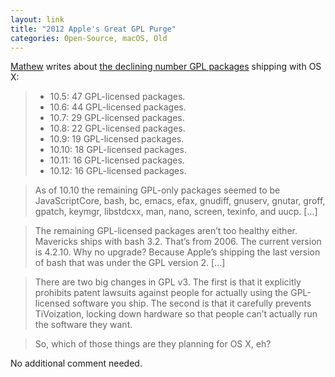```yaml
---
layout: link
title: "2012 Apple's Great GPL Purge"
categories: Open-Source, macOS, Old
---
```


[Mathew](https://twitter.com/mathew) writes about [the declining number GPL packages](http://meta.ath0.com/2012/02/05/apples-great-gpl-purge/) shipping with OS X:

> - 10.5: 47 GPL-licensed packages.
> - 10.6: 44 GPL-licensed packages.
> - 10.7: 29 GPL-licensed packages.
> - 10.8: 22 GPL-licensed packages.
> - 10.9: 19 GPL-licensed packages.
> - 10.10: 18 GPL-licensed packages.
> - 10.11: 16 GPL-licensed packages.
> - 10.12: 16 GPL-licensed packages.

> As of 10.10 the remaining GPL-only packages seemed to be JavaScriptCore, bash, bc, emacs, efax, gnudiff, gnuserv, gnutar, groff, gpatch, keymgr, libstdcxx, man, nano, screen, texinfo, and uucp. [...]

> The remaining GPL-licensed packages aren’t too healthy either. Mavericks ships with bash 3.2. That’s from 2006. The current version is 4.2.10. Why no upgrade? Because Apple’s shipping the last version of bash that was under the GPL version 2. [...]

> There are two big changes in GPL v3. The first is that it explicitly prohibits patent lawsuits against people for actually using the GPL-licensed software you ship. The second is that it carefully prevents TiVoization, locking down hardware so that people can’t actually run the software they want.

> So, which of those things are they planning for OS X, eh?

No additional comment needed.
